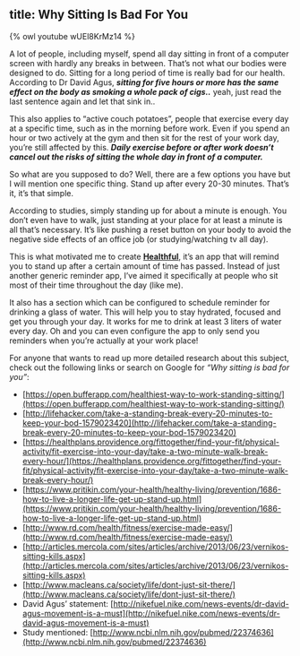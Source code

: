 title: Why Sitting Is Bad For You
---

{% owl youtube wUEl8KrMz14 %}


A lot of people, including myself, spend all day sitting in front of a computer screen with hardly any breaks in between. That’s not what our bodies were designed to do. Sitting for a long period of time is really bad for our health. According to Dr David Agus, ___sitting for five hours or more has the same effect on the body as smoking a whole pack of cigs..___ yeah, just read the last sentence again and let that sink in..

This also applies to “active couch potatoes”, people that exercise every day at a specific time, such as in the morning before work. Even if you spend an hour or two actively at the gym and then sit for the rest of your work day, you’re still affected by this. ___Daily exercise before or after work doesn’t cancel out the risks of sitting the whole day in front of a computer.___

So what are you supposed to do? Well, there are a few options you have but I will mention one specific thing. Stand up after every 20-30 minutes. That’s it, it’s that simple.

According to studies, simply standing up for about a minute is enough. You don’t even have to walk, just standing at your place for at least a minute is all that’s necessary. It’s like pushing a reset button on your body to avoid the negative side effects of an office job (or studying/watching tv all day).

This is what motivated me to create __[Healthful](https://itunes.apple.com/gb/app/healthful-work-smart-not-hard!/id970747415?mt=8)__, it’s an app that will remind you to stand up after a certain amount of time has passed. Instead of just another generic reminder app, I’ve aimed it specifically at people who sit most of their time throughout the day (like me).

It also has a section which can be configured to schedule reminder for drinking a glass of water. This will help you to stay hydrated, focused and get you through your day. It works for me to drink at least 3 liters of water every day. Oh and you can even configure the app to only send you reminders when you’re actually at your work place! 




For anyone that wants to read up more detailed research about this subject, check out the following links or search on Google for _“Why sitting is bad for you”_:

* [https://open.bufferapp.com/healthiest-way-to-work-standing-sitting/](https://open.bufferapp.com/healthiest-way-to-work-standing-sitting/)
* [http://lifehacker.com/take-a-standing-break-every-20-minutes-to-keep-your-bod-1579023420](http://lifehacker.com/take-a-standing-break-every-20-minutes-to-keep-your-bod-1579023420)
* [https://healthplans.providence.org/fittogether/find-your-fit/physical-activity/fit-exercise-into-your-day/take-a-two-minute-walk-break-every-hour/](https://healthplans.providence.org/fittogether/find-your-fit/physical-activity/fit-exercise-into-your-day/take-a-two-minute-walk-break-every-hour/)
* [https://www.pritikin.com/your-health/healthy-living/prevention/1686-how-to-live-a-longer-life-get-up-stand-up.html](https://www.pritikin.com/your-health/healthy-living/prevention/1686-how-to-live-a-longer-life-get-up-stand-up.html)
* [http://www.rd.com/health/fitness/exercise-made-easy/](http://www.rd.com/health/fitness/exercise-made-easy/)
* [http://articles.mercola.com/sites/articles/archive/2013/06/23/vernikos-sitting-kills.aspx](http://articles.mercola.com/sites/articles/archive/2013/06/23/vernikos-sitting-kills.aspx)
* [http://www.macleans.ca/society/life/dont-just-sit-there/](http://www.macleans.ca/society/life/dont-just-sit-there/)
* David Agus’ statement: [http://nikefuel.nike.com/news-events/dr-david-agus-movement-is-a-must](http://nikefuel.nike.com/news-events/dr-david-agus-movement-is-a-must)
* Study mentioned: [http://www.ncbi.nlm.nih.gov/pubmed/22374636](http://www.ncbi.nlm.nih.gov/pubmed/22374636)